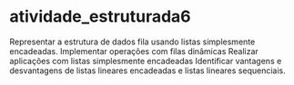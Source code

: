 # atividade_estruturada6
Representar a estrutura de dados fila usando listas simplesmente encadeadas. Implementar operações com filas dinâmicas Realizar aplicações com listas simplesmente encadeadas Identificar vantagens e desvantagens de listas lineares encadeadas e listas lineares sequenciais.
